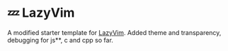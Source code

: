 # 💤 LazyVim

A modified starter template for [LazyVim](https://github.com/LazyVim/LazyVim).
Added theme and transparency, debugging for js\*\*, c and cpp so far.
